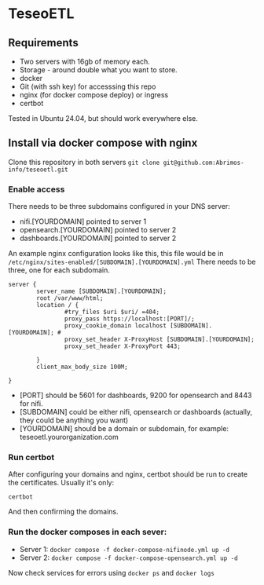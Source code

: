 # TeseoETL

## Requirements
- Two servers with 16gb of memory each.
- Storage - around double what you want to store.
- docker
- Git (with ssh key) for accesssing this repo
- nginx (for docker compose deploy) or ingress
- certbot

Tested in Ubuntu 24.04, but should work everywhere else.

## Install via docker compose with nginx

Clone this repository in both servers
`git clone git@github.com:Abrimos-info/teseoetl.git`

### Enable access
There needs to be three subdomains configured in your DNS server:
- nifi.[YOURDOMAIN] pointed to server 1
- opensearch.[YOURDOMAIN] pointed to server 2
- dashboards.[YOURDOMAIN] pointed to server 2

An example nginx configuration looks like this, this file would be in `/etc/nginx/sites-enabled/[SUBDOMAIN].[YOURDOMAIN].yml`
There needs to be three, one for each subdomain.

```
server {
        server_name [SUBDOMAIN].[YOURDOMAIN];
        root /var/www/html;
        location / {
                #try_files $uri $uri/ =404;
                proxy_pass https://localhost:[PORT]/;
                proxy_cookie_domain localhost [SUBDOMAIN].[YOURDOMAIN]; #
                proxy_set_header X-ProxyHost [SUBDOMAIN].[YOURDOMAIN];
                proxy_set_header X-ProxyPort 443;

        }
        client_max_body_size 100M;

}
```

- [PORT] should be 5601 for dashboards, 9200 for opensearch and 8443 for nifi.
- [SUBDOMAIN] could be either nifi, opensearch or dashboards (actually, they could be anything you want)
- [YOURDOMAIN] should be a domain or subdomain, for example: teseoetl.yourorganization.com

### Run certbot
After configuring your domains and nginx, certbot should be run to create the certificates. Usually it's only:

`certbot`

And then confirming the domains.

### Run the docker composes in each sever:
- Server 1: `docker compose -f docker-compose-nifinode.yml up -d`
- Server 2: `docker compose -f docker-compose-opensearch.yml up -d`

Now check services for errors using `docker ps` and `docker logs`
